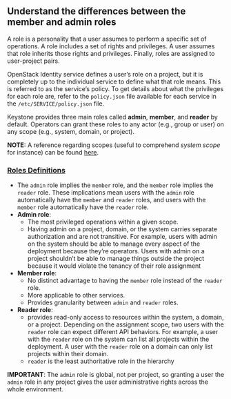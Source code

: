 ## Understand the differences between the member and admin roles

A role is a personality that a user assumes to perform a specific set of 
operations. A role includes a set of rights and privileges. A user assumes 
that role inherits those rights and privileges. Finally, roles are assigned 
to user-project pairs.

OpenStack Identity service defines a user’s role on a project, but it is 
completely up to the individual service to define what that role means. 
This is referred to as the service’s policy. To get details about what the 
privileges for each role are, refer to the `policy.json` file available for 
each service in the `/etc/SERVICE/policy.json` file. 

Keystone provides three main roles called __admin__, __member__, and 
__reader__ by default. Operators can grant these roles to any actor 
(e.g., group or user) on any scope (e.g., system, domain, or project).

__NOTE:__ A reference regarding scopes (useful to comprehend _system
scope_ for instance) can be found [here](https://specs.openstack.org/openstack/keystone-specs/specs/keystone/queens/system-scope.html).

### [Roles Definitions](https://docs.openstack.org/keystone/latest/admin/service-api-protection.html#roles-definitions)

  * The `admin` role implies the `member` role, and the `member` role implies 
the `reader` role. These implications mean users with the `admin` role 
automatically have the `member` and `reader` roles, and users with the `member` 
role automatically have the `reader` role.
  * __Admin role__:
    * The most privileged operations within a given scope.
    * Having admin on a project, domain, or the system carries separate 
authorization and are not transitive. For example, users with admin on the 
system should be able to manage every aspect of the deployment because they’re 
operators. Users with admin on a project shouldn’t be able to manage things 
outside the project because it would violate the tenancy of their role 
assignment
  * __Member role__: 
    * No distinct advantage to having the `member` role instead of the `reader` 
role. 
    * More applicable to other services.
    * Provides granularity between `admin` and `reader` roles.
  * __Reader role__: 
    * provides read-only access to resources within the system, 
a domain, or a project. Depending on the assignment scope, two users with the 
`reader` role can expect different API behaviors. For example, a user with the 
`reader` role on the system can list all projects within the deployment. A user 
with the `reader` role on a domain can only list projects within their domain.
    * `reader` is the least authoritative role in the hierarchy

  __IMPORTANT__: The `admin` role is global, not per project, so granting a 
  user the `admin` role in any project gives the user administrative rights 
  across the whole environment.



